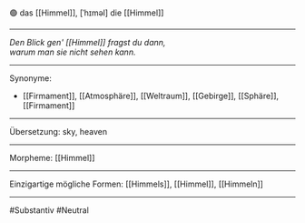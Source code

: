 🟢 das [[Himmel]], [ˈhɪməl]
die [[Himmel]]

---
*Den Blick gen' [[Himmel]] fragst du dann,*  
*warum man sie nicht sehen kann.*  

---
Synonyme:
- [[Firmament]], [[Atmosphäre]], [[Weltraum]], [[Gebirge]], [[Sphäre]], [[Firmament]]

---
Übersetzung: sky, heaven

---
Morpheme:
[[Himmel]]

---
Einzigartige mögliche Formen: [[Himmels]], [[Himmel]], [[Himmeln]]

---
#Substantiv #Neutral